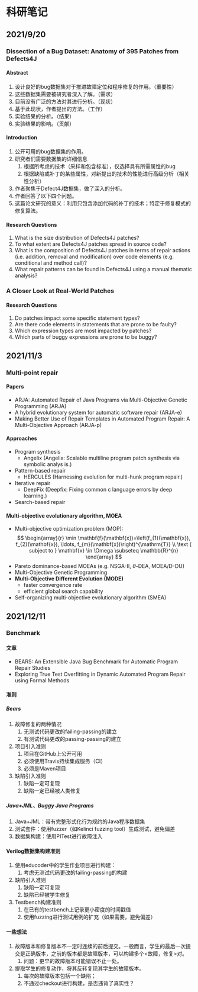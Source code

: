 # 科研笔记

## 2021/9/20

### Dissection of a Bug Dataset: Anatomy of 395 Patches from Defects4J

#### Abstract

1. 设计良好的bug数据集对于推进故障定位和程序修复的作用。（重要性）
2. 这些数据集需要被研究者深入了解。（需求）
3. 目前没有广泛的方法对其进行分析。（现状）
4. 基于此现状，作者提出的方法。（工作）
5. 实验结果的分析。（结果）
6. 实验结果的影响。（贡献）

#### Introduction

1. 公开可用的bug数据集的作用。
2. 研究者们需要数据集的详细信息
   1. 根据所考虑的技术（采样和包含标准），仅选择具有所需属性的bug
   2. 根据缺陷或补丁的某些属性，对新提出的技术的性能进行高级分析（相关性分析）
3. 作者聚焦于Defect4J数据集，做了深入的分析。
4. 作者回答了以下四个问题。
5. 这篇论文研究的意义：利用只包含添加代码的补丁的技术；特定于修复模式的修复算法。

#### Research Questions

1. What is the size distribution of Defects4J patches?
2. To what extent are Defects4J patches spread in source code?
3. What is the composition of Defects4J patches in terms of repair actions (i.e. addition, removal and modification) over code elements (e.g. conditional and method call)?
4. What repair patterns can be found in Defects4J using a manual thematic analysis?

### A Closer Look at Real-World Patches

#### Research Questions

1. Do patches impact some specific statement types?
2. Are there code elements in statements that are prone to be faulty?
3. Which expression types are most impacted by patches?
4. Which parts of buggy expressions are prone to be buggy?


## 2021/11/3

### Multi-point repair

#### Papers

- ARJA: Automated Repair of Java Programs via Multi-Objective Genetic Programming (ARJA)
- A hybrid evolutionary system for automatic software repair (ARJA-e)
- Making Better Use of Repair Templates in Automated Program Repair: A Multi-Objective Approach (ARJA-p)

#### Approaches

- Program synthesis
   - Angelix (Angelix: Scalable multiline program patch synthesis via symbolic analys is.)
- Pattern-based repair
  - HERCULES (Harnessing evolution for multi-hunk program repair.)
- Iterative repair
  - DeepFix (Deepfix: Fixing common c language errors by deep learning.)
- Search-based repair

#### Multi-objective evolutionary algorithm, MOEA

- Multi-objective optimization problem (MOP): 
$$
\begin{array}{r}
\min \mathbf{f}(\mathbf{x})=\left(f_{1}(\mathbf{x}), f_{2}(\mathbf{x}), \ldots, f_{m}(\mathbf{x})\right)^{\mathrm{T}} \\
\text { subject to } \mathbf{x} \in \Omega \subseteq \mathbb{R}^{n}
\end{array}
$$
- Pareto dominance-based MOEAs (e.g. NSGA-II, $\theta$-DEA, MOEA/D-DU)
- Multi-Objective Genetic Programming
- **Multi-Objective Different Evolution (MODE)**
  - faster convergence rate
  - efficient global search capability
- Self-organizing multi-objective evolutionary algorithm (SMEA)

## 2021/12/11

### Benchmark

#### 文章

- BEARS: An Extensible Java Bug Benchmark for Automatic Program Repair Studies
- Exploring True Test Overfitting in Dynamic Automated Program Repair using Formal Methods

#### 准则

##### Bears

1. 故障修复的两种情况
   1. 无测试代码更改的failing-passing的建立
   2. 有测试代码更改的passing-passing的建立
2. 项目引入准则
   1. 项目在GitHub上公开可用
   2. 必须使用Travis持续集成服务（CI）
   3. 必须是Maven项目
3. 缺陷引入准则
   1. 缺陷一定可复现
   2. 缺陷一定已经被人类修复

##### Java+JML、Buggy Java Programs

1. Java+JML：带有完整形式化行为规约的Java程序数据集
2. 测试套件：使用fuzzer（如Kelinci fuzzing tool）生成测试，避免偏差
3. 数据集构建：使用PITest进行故障注入

#### Verilog数据集构建准则

1. 使用educoder中的学生作业项目进行构建：
   1. 考虑无测试代码更改的failing-passing的构建
2. 缺陷引入准则
   1. 缺陷一定可复现
   2. 缺陷已经被学生修复
3. Testbench构建准则
   1. 在已有的testbench上记录更小密度的时间戳值
   2. 使用fuzzing进行测试用例的扩充（如果需要，避免偏差）

#### 一些想法

1. 故障版本和修复版本不一定时连续的前后提交。一般而言，学生的最后一次提交是正确版本，之前的版本都是故障版本，可以构建多个<故障，修复>对。
   1. 问题：更早的故障版本可能错误不止一处。
2. 提取学生的修复动作，将其反转复现其学生的故障版本。
   1. 每次的故障版本包括一个缺陷；
   2. 不通过checkout进行构建，是否违背了真实性？